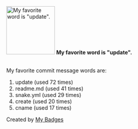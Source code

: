 <img src="https://my-badges.github.io/my-badges/favorite-word.png" alt="My favorite word is &quot;update&quot;." title="My favorite word is &quot;update&quot;." width="128">
<strong>My favorite word is &quot;update&quot;.</strong>
<br><br>

My favorite commit message words are:

1. update (used 72 times)
2. readme.md (used 41 times)
3. snake.yml (used 29 times)
4. create (used 20 times)
5. cname (used 17 times)


Created by <a href="https://github.com/my-badges/my-badges">My Badges</a>